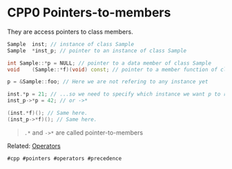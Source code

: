 # CPP0 Pointers-to-members

They are access pointers to class members.

```cpp
Sample	inst; // instance of class Sample
Sample	*inst_p; // pointer to an instance of class Sample

int	Sample::*p = NULL; // pointer to a data member of class Sample
void	(Sample::*f)(void) const; // pointer to a member function of class Sample and don't forget to specify if your function is const

p = &Sample::foo; // Here we are not refering to any instance yet

inst.*p = 21; // ...so we need to specify which instance we want p to refer to with .* operator
inst_p->*p = 42; // or ->*

(inst.*f)(); // Same here.
(inst_p->*f)(); // Same here.
```

> ``.*`` and ``->*`` are called pointer-to-members

Related: [Operators](https://cplusplus.com/doc/tutorial/operators/)

    #cpp #pointers #operators #precedence
